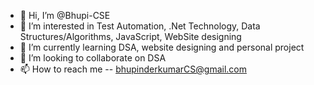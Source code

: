 - 👋 Hi, I’m @Bhupi-CSE
- 👀 I’m interested in Test Automation, .Net Technology, Data Structures/Algorithms, JavaScript, WebSite designing
- 🌱 I’m currently learning DSA, website designing and personal project
- 💞️ I’m looking to collaborate on DSA
- 📫 How to reach me  -- bhupinderkumarCS@gmail.com

<!---
Bhupi-CSE/Bhupi-CSE is a ✨ special ✨ repository because its `README.md` (this file) appears on your GitHub profile.
You can click the Preview link to take a look at your changes.
--->
